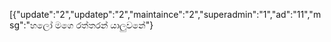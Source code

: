 [{"update":"2","updatep":"2","maintaince":"2","superadmin":"1","ad":"11","msg":"හලෝ මගෙ රත්තරන් යාලුවනේ"}
